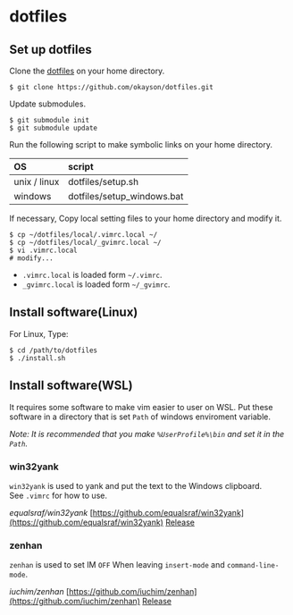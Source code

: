 # dotfiles

## Set up dotfiles
 
Clone the [dotfiles](https://github.com/okayson/dotfiles "dotfiles") on your home directory.
```shell
$ git clone https://github.com/okayson/dotfiles.git
```

Update submodules.

```shell
$ git submodule init
$ git submodule update
```

Run the following script to make symbolic links on your home directory.

| OS           | script                     |
|:-------------|:---------------------------|
| unix / linux | dotfiles/setup.sh          |
| windows      | dotfiles/setup_windows.bat |

If necessary, Copy local setting files to your home directory and modify it.

```shell
$ cp ~/dotfiles/local/.vimrc.local ~/
$ cp ~/dotfiles/local/_gvimrc.local ~/
$ vi .vimrc.local
# modify...
```

* `.vimrc.local` is loaded form `~/.vimrc`.
* `_gvimrc.local` is loaded form `~/_gvimrc`.


## Install software(Linux)
 
For Linux, Type:

```shell
$ cd /path/to/dotfiles
$ ./install.sh
```


## Install software(WSL)

It requires some software to make vim easier to user on WSL. 
Put these software in a directory that is set `Path` of windows enviroment variable.

_Note: It is recommended that you make `%UserProfile%\bin` and set it in the `Path`._

### win32yank

`win32yank` is used to yank and put the text to the Windows clipboard.  
See `.vimrc` for how to use.  

_equalsraf/win32yank_
[https://github.com/equalsraf/win32yank](https://github.com/equalsraf/win32yank)
[Release](https://github.com/equalsraf/win32yank/releases)

### zenhan

`zenhan` is used to set IM `OFF` When leaving `insert-mode` and `command-line-mode`.

_iuchim/zenhan_
[https://github.com/iuchim/zenhan](https://github.com/iuchim/zenhan)
[Release](https://github.com/iuchim/zenhan/releases)


